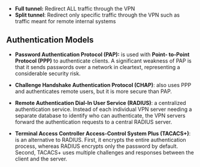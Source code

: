 - **Full tunnel:** Redirect ALL traffic through the VPN
- **Split tunnel**: Redirect only specific traffic through the VPN such as traffic meant for remote internal systems
## Authentication Models

- **Password Authentication Protocol (PAP):**  is used with **Point- to-Point Protocol (PPP)** to authenticate clients. A significant weakness of PAP is that it sends passwords over a network in cleartext, representing a considerable security risk.

- **Challenge Handshake Authentication Protocol (CHAP)**: also uses PPP and authenticates remote users, but it is more secure than PAP.

- **Remote Authentication Dial-In User Service (RADIUS)**: a centralized authentication service. Instead of each individual VPN server needing a separate database to identify who can authenticate, the VPN servers forward the authentication requests to a central RADIUS server.

- **Terminal Access Controller Access-Control System Plus (TACACS+)**: is an alternative to RADIUS. First, it encrypts the entire authentication process, whereas RADIUS encrypts only the password by default. Second, TACACS+ uses multiple challenges and responses between the client and the server.